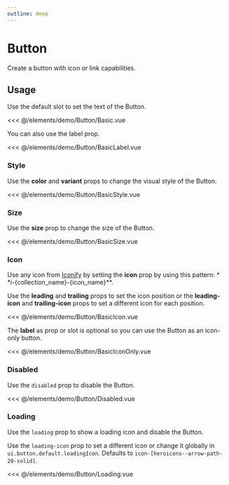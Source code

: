 ```yaml
---
outline: deep
---
```


<script setup>
import Basic from './demo/Button/Basic.vue';
import BasicLabel from './demo/Button/BasicLabel.vue';
import BasicStyle from './demo/Button/BasicStyle.vue';
import BasicSize from './demo/Button/BasicSize.vue';
import BasicIcon from './demo/Button/BasicIcon.vue';
import BasicIconOnly from './demo/Button/BasicIconOnly.vue';
import Disabled from './demo/Button/Disabled.vue';
import Loading from './demo/Button/Loading.vue';
</script>

# Button

Create a button with icon or link capabilities.

## Usage

Use the default slot to set the text of the Button.

<DemoContainer>
  <Basic/>
</DemoContainer>

<<< @/elements/demo/Button/Basic.vue

You can also use the label prop.

<DemoContainer>
  <BasicLabel />
</DemoContainer>

<<< @/elements/demo/Button/BasicLabel.vue

### Style

Use the **color** and **variant** props to change the visual style of the Button.

<DemoContainer>
  <BasicStyle />
</DemoContainer>

<<< @/elements/demo/Button/BasicStyle.vue

### Size

Use the **size** prop to change the size of the Button.

<DemoContainer>
  <BasicSize />
</DemoContainer>

<<< @/elements/demo/Button/BasicSize.vue

### Icon

Use any icon from [Iconify](https://icones.js.org/) by setting the **icon** prop by using this pattern: *
*i-{collection_name}-{icon_name}**.

Use the **leading** and **trailing** props to set the icon position or the **leading-icon** and **trailing-icon** props
to set a different icon for each position.

<DemoContainer>
  <BasicIcon />
</DemoContainer>

<<< @/elements/demo/Button/BasicIcon.vue

The **label** as prop or slot is optional so you can use the Button as an icon-only button.

<DemoContainer>
  <BasicIconOnly />
</DemoContainer>

<<< @/elements/demo/Button/BasicIconOnly.vue

### Disabled

Use the `disabled` prop to disable the Button.

<DemoContainer>
  <Disabled />
</DemoContainer>

<<< @/elements/demo/Button/Disabled.vue

### Loading

Use the `loading` prop to show a loading icon and disable the Button.

Use the `loading-icon` prop to set a different icon or change it globally in `ui.button.default.loadingIcon`. Defaults to
`icon-[heroicons--arrow-path-20-solid]`.

<DemoContainer>
<Loading />
</DemoContainer>

<<< @/elements/demo/Button/Loading.vue